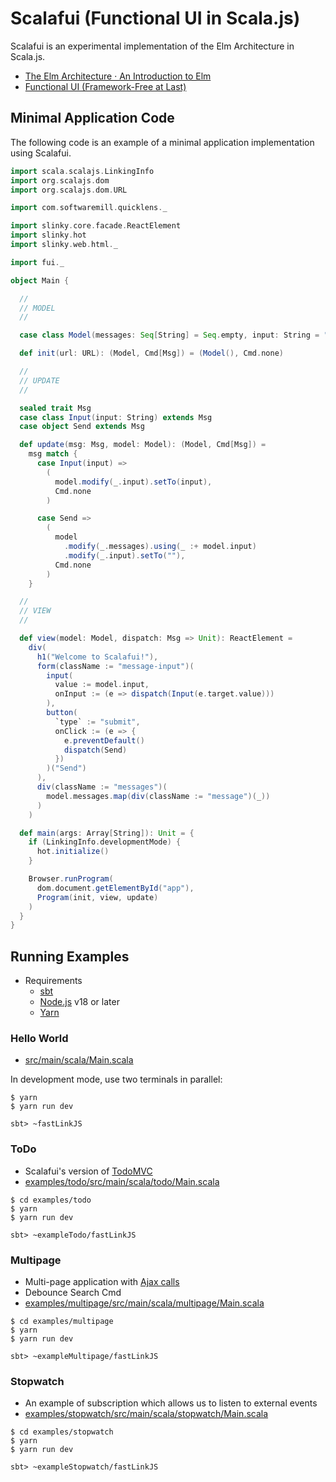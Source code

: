# Scalafui (Functional UI in Scala.js)

Scalafui is an experimental implementation of the Elm Architecture in Scala.js.

* [The Elm Architecture · An Introduction to Elm](https://guide.elm-lang.org/architecture/)
* [Functional UI \(Framework\-Free at Last\)](https://www.infoq.com/articles/functional-UI-introduction-no-framework/)

## Minimal Application Code

The following code is an example of a minimal application implementation using Scalafui.

```scala
import scala.scalajs.LinkingInfo
import org.scalajs.dom
import org.scalajs.dom.URL

import com.softwaremill.quicklens._

import slinky.core.facade.ReactElement
import slinky.hot
import slinky.web.html._

import fui._

object Main {

  //
  // MODEL
  //

  case class Model(messages: Seq[String] = Seq.empty, input: String = "")

  def init(url: URL): (Model, Cmd[Msg]) = (Model(), Cmd.none)

  //
  // UPDATE
  //

  sealed trait Msg
  case class Input(input: String) extends Msg
  case object Send extends Msg

  def update(msg: Msg, model: Model): (Model, Cmd[Msg]) =
    msg match {
      case Input(input) =>
        (
          model.modify(_.input).setTo(input),
          Cmd.none
        )

      case Send =>
        (
          model
            .modify(_.messages).using(_ :+ model.input)
            .modify(_.input).setTo(""),
          Cmd.none
        )
    }

  //
  // VIEW
  //

  def view(model: Model, dispatch: Msg => Unit): ReactElement =
    div(
      h1("Welcome to Scalafui!"),
      form(className := "message-input")(
        input(
          value := model.input,
          onInput := (e => dispatch(Input(e.target.value)))
        ),
        button(
          `type` := "submit",
          onClick := (e => {
            e.preventDefault()
            dispatch(Send)
          })
        )("Send")
      ),
      div(className := "messages")(
        model.messages.map(div(className := "message")(_))
      )
    )

  def main(args: Array[String]): Unit = {
    if (LinkingInfo.developmentMode) {
      hot.initialize()
    }

    Browser.runProgram(
      dom.document.getElementById("app"),
      Program(init, view, update)
    )
  }
}
```


## Running Examples

* Requirements
    * [sbt](https://www.scala-sbt.org/)
    * [Node.js](https://nodejs.org/en/download/releases) v18 or later
    * [Yarn](https://yarnpkg.com/)

### Hello World

* [src/main/scala/Main.scala](src/main/scala/Main.scala)

In development mode, use two terminals in parallel:

```console
$ yarn
$ yarn run dev
```

```console
sbt> ~fastLinkJS
```

### ToDo

* Scalafui's version of [TodoMVC](https://todomvc.com/)
* [examples/todo/src/main/scala/todo/Main.scala](examples/todo/src/main/scala/todo/Main.scala)

```console
$ cd examples/todo
$ yarn
$ yarn run dev
```

```console
sbt> ~exampleTodo/fastLinkJS
```

### Multipage

* Multi-page application with [Ajax calls](examples/multipage/src/main/scala/multipage/Server.scala)
* Debounce Search Cmd 
* [examples/multipage/src/main/scala/multipage/Main.scala](examples/multipage/src/main/scala/multipage/Main.scala)

```console
$ cd examples/multipage
$ yarn
$ yarn run dev
```

```console
sbt> ~exampleMultipage/fastLinkJS
```

### Stopwatch

* An example of subscription which allows us to listen to external events
* [examples/stopwatch/src/main/scala/stopwatch/Main.scala](examples/stopwatch/src/main/scala/stopwatch/Main.scala)

```console
$ cd examples/stopwatch
$ yarn
$ yarn run dev
```

```console
sbt> ~exampleStopwatch/fastLinkJS
```
